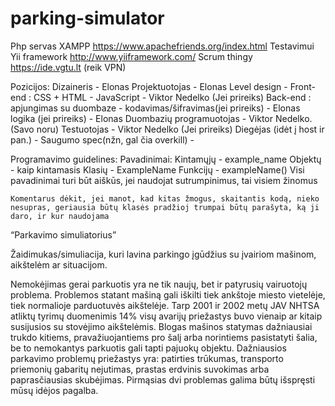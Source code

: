 # parking-simulator
Php servas XAMPP https://www.apachefriends.org/index.html
Testavimui Yii framework http://www.yiiframework.com/
Scrum thingy https://ide.vgtu.lt (reik VPN)

Pozicijos:
Dizaineris - Elonas
Projektuotojas - Elonas
Level design - 
Front-end :
	CSS + HTML -
	JavaScript - Viktor Nedelko (Jei prireiks)
Back-end :
apjungimas su duombaze -
kodavimas/šifravimas(jei prireiks) - Elonas
logika (jei prireiks) - Elonas
Duombazių programuotojas - Viktor Nedelko. (Savo noru)
Testuotojas - Viktor Nedelko (Jei prireiks)
Diegėjas (idėt į host ir pan.) -
Saugumo spec(nžn, gal čia overkill) - 



Programavimo guidelines:
	Pavadinimai:
		Kintamųjų - example_name
		Objektų 	- kaip kintamasis
		Klasių		- ExampleName
		Funkcijų	- exampleName()
	Visi pavadinimai turi būt aiškūs, jei naudojat sutrumpinimus, tai visiem žinomus
	
	Komentarus dėkit, jei manot, kad kitas žmogus, skaitantis kodą, nieko nesupras, geriausia būtų klasės pradžioj trumpai būtų parašyta, ką ji daro, ir kur naudojama


“Parkavimo simuliatorius”

Žaidimukas/simuliacija, kuri lavina parkingo įgūdžius su įvairiom mašinom, aikštelėm ar situacijom.

Nemokėjimas gerai parkuotis yra ne tik naujų, bet ir patyrusių vairuotojų problema. Problemos statant mašiną gali iškilti tiek ankštoje miesto vietelėje, tiek normalioje parduotuvės aikštelėje. Tarp 2001 ir 2002 metų JAV NHTSA atliktų tyrimų duomenimis 14% visų avarijų priežastys buvo vienaip ar kitaip susijusios su stovėjimo aikštelėmis. 
Blogas mašinos statymas dažniausiai trukdo kitiems, pravažiuojantiems pro šalį arba norintiems pasistatyti šalia, be to nemokantys parkuotis gali tapti pajuokų objektu.
Dažniausios parkavimo problemų priežastys yra: patirties trūkumas, transporto priemonių gabaritų nejutimas, prastas erdvinis suvokimas arba paprasčiausias skubėjimas. Pirmąsias dvi problemas galima būtų išspręsti mūsų idėjos pagalba.
